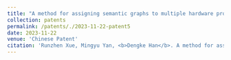 ```yaml
---
title: "A method for assigning semantic graphs to multiple hardware processing units"
collection: patents
permalink: /patents/./2023-11-22-patent5
date: 2023-11-22
venue: 'Chinese Patent'
citation: 'Runzhen Xue, Mingyu Yan, <b>Dengke Han</b>. A method for assigning semantic graphs to multiple hardware processing units. Application No: CN202311562519.4.'
---
```

